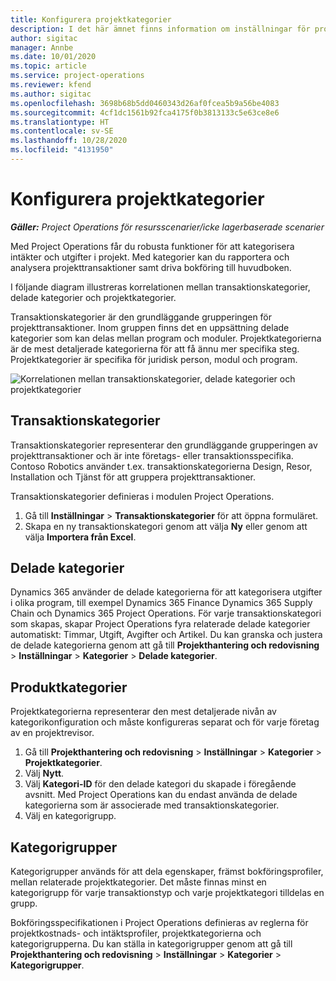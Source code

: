 ```yaml
---
title: Konfigurera projektkategorier
description: I det här ämnet finns information om inställningar för projektkategorier.
author: sigitac
manager: Annbe
ms.date: 10/01/2020
ms.topic: article
ms.service: project-operations
ms.reviewer: kfend
ms.author: sigitac
ms.openlocfilehash: 3698b68b5dd0460343d26af0fcea5b9a56be4083
ms.sourcegitcommit: 4cf1dc1561b92fca4175f0b3813133c5e63ce8e6
ms.translationtype: HT
ms.contentlocale: sv-SE
ms.lasthandoff: 10/28/2020
ms.locfileid: "4131950"
---
```

# <a name="configure-project-categories"></a>Konfigurera projektkategorier

_**Gäller:** Project Operations för resursscenarier/icke lagerbaserade scenarier_

Med Project Operations får du robusta funktioner för att kategorisera intäkter och utgifter i projekt. Med kategorier kan du rapportera och analysera projekttransaktioner samt driva bokföring till huvudboken.

I följande diagram illustreras korrelationen mellan transaktionskategorier, delade kategorier och projektkategorier. 

Transaktionskategorier är den grundläggande grupperingen för projekttransaktioner. Inom gruppen finns det en uppsättning delade kategorier som kan delas mellan program och moduler. Projektkategorierna är de mest detaljerade kategorierna för att få ännu mer specifika steg. Projektkategorier är specifika för juridisk person, modul och program.

![Korrelationen mellan transaktionskategorier, delade kategorier och projektkategorier](media/project-categories.png)

## <a name="transaction-categories"></a>Transaktionskategorier

Transaktionskategorier representerar den grundläggande grupperingen av projekttransaktioner och är inte företags- eller transaktionsspecifika. Contoso Robotics använder t.ex. transaktionskategorierna Design, Resor, Installation och Tjänst för att gruppera projekttransaktioner.

Transaktionskategorier definieras i modulen Project Operations. 
1. Gå till **Inställningar** \> **Transaktionskategorier** för att öppna formuläret. 
2. Skapa en ny transaktionskategori genom att välja **Ny** eller genom att välja **Importera från Excel**.

## <a name="shared-categories"></a>Delade kategorier

Dynamics 365 använder de delade kategorierna för att kategorisera utgifter i olika program, till exempel Dynamics 365 Finance Dynamics 365 Supply Chain och Dynamics 365 Project Operations. För varje transaktionskategori som skapas, skapar Project Operations fyra relaterade delade kategorier automatiskt: Timmar, Utgift, Avgifter och Artikel. Du kan granska och justera de delade kategorierna genom att gå till **Projekthantering och redovisning** \> **Inställningar** \> **Kategorier** \> **Delade kategorier**.

## <a name="project-categories"></a>Produktkategorier

Projektkategorierna representerar den mest detaljerade nivån av kategorikonfiguration och måste konfigureras separat och för varje företag av en projektrevisor.

1. Gå till **Projekthantering och redovisning** \> **Inställningar** \> **Kategorier** \> **Projektkategorier**.
2. Välj **Nytt**.
3. Välj **Kategori-ID** för den delade kategori du skapade i föregående avsnitt. Med Project Operations kan du endast använda de delade kategorierna som är associerade med transaktionskategorier.
4. Välj en kategorigrupp.

## <a name="category-groups"></a>Kategorigrupper

Kategorigrupper används för att dela egenskaper, främst bokföringsprofiler, mellan relaterade projektkategorier. Det måste finnas minst en kategorigrupp för varje transaktionstyp och varje projektkategori tilldelas en grupp.

Bokföringsspecifikationen i Project Operations definieras av reglerna för projektkostnads- och intäktsprofiler, projektkategorierna och kategorigrupperna. Du kan ställa in kategorigrupper genom att gå till **Projekthantering och redovisning** \> **Inställningar** \> **Kategorier** \> **Kategorigrupper**.
